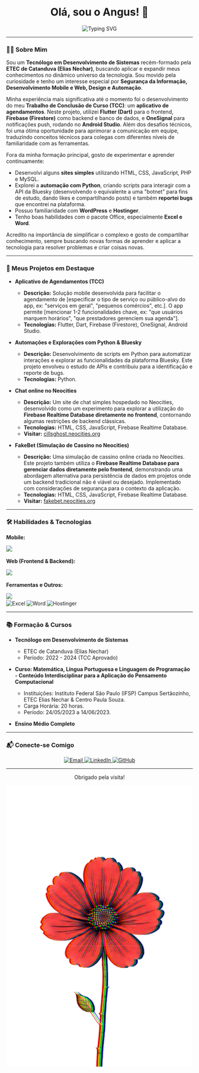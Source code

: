 <h1 align="center">Olá, sou o Angus! 👋</h1>

<p align="center">
  <img src="https://readme-typing-svg.demolab.com?font=Fira+Code&pause=1000&center=true&vCenter=true&width=455&lines=Desenvolvedor+de+Sistemas;Criando+e+Explorando+Tecnologias;Buscando+Novas+Oportunidades!" alt="Typing SVG" />
</p>

---

### 👨‍💻 Sobre Mim

Sou um **Tecnólogo em Desenvolvimento de Sistemas** recém-formado pela **ETEC de Catanduva (Elias Nechar)**, buscando aplicar e expandir meus conhecimentos no dinâmico universo da tecnologia. Sou movido pela curiosidade e tenho um interesse especial por **Segurança da Informação, Desenvolvimento Mobile e Web, Design e Automação**.

Minha experiência mais significativa até o momento foi o desenvolvimento do meu **Trabalho de Conclusão de Curso (TCC)**: um **aplicativo de agendamentos**. Neste projeto, utilizei **Flutter (Dart)** para o frontend, **Firebase (Firestore)** como backend e banco de dados, e **OneSignal** para notificações push, rodando no **Android Studio**. Além dos desafios técnicos, foi uma ótima oportunidade para aprimorar a comunicação em equipe, traduzindo conceitos técnicos para colegas com diferentes níveis de familiaridade com as ferramentas.

Fora da minha formação principal, gosto de experimentar e aprender continuamente:
*   Desenvolvi alguns **sites simples** utilizando HTML, CSS, JavaScript, PHP e MySQL.
*   Explorei a **automação com Python**, criando scripts para interagir com a API da Bluesky (desenvolvendo o equivalente a uma "botnet" para fins de estudo, dando likes e compartilhando posts) e também **reportei bugs** que encontrei na plataforma.
*   Possuo familiaridade com **WordPress** e **Hostinger**.
*   Tenho boas habilidades com o pacote Office, especialmente **Excel e Word**.

Acredito na importância de simplificar o complexo e gosto de compartilhar conhecimento, sempre buscando novas formas de aprender e aplicar a tecnologia para resolver problemas e criar coisas novas.

---

### 🚀 Meus Projetos em Destaque

*   **Aplicativo de Agendamentos (TCC)**
    *   **Descrição:** Solução mobile desenvolvida para facilitar o agendamento de [especificar o tipo de serviço ou público-alvo do app, ex: "serviços em geral", "pequenos comércios", etc.]. O app permite [mencionar 1-2 funcionalidades chave, ex: "que usuários marquem horários", "que prestadores gerenciem sua agenda"].
    *   **Tecnologias:** Flutter, Dart, Firebase (Firestore), OneSignal, Android Studio.

*   **Automações e Explorações com Python & Bluesky**
    *   **Descrição:** Desenvolvimento de scripts em Python para automatizar interações e explorar as funcionalidades da plataforma Bluesky. Este projeto envolveu o estudo de APIs e contribuiu para a identificação e reporte de bugs.
    *   **Tecnologias:** Python.

*   **Chat online no Neocities**
    *   **Descrição:** Um site de chat simples hospedado no Neocities, desenvolvido como um experimento para explorar a utilização do **Firebase Realtime Database diretamente no frontend**, contornando algumas restrições de backend clássicas.
    *   **Tecnologias:** HTML, CSS, JavaScript, Firebase Realtime Database.
    *   **Visitar:** [cillsghost.neocities.org](https://cillsghost.neocities.org)

*   **FakeBet (Simulação de Cassino no Neocities)**
    *   **Descrição:** Uma simulação de cassino online criada no Neocities. Este projeto também utiliza o **Firebase Realtime Database para gerenciar dados diretamente pelo frontend**, demonstrando uma abordagem alternativa para persistência de dados em projetos onde um backend tradicional não é viável ou desejado. Implementado com considerações de segurança para o contexto da aplicação.
    *   **Tecnologias:** HTML, CSS, JavaScript, Firebase Realtime Database.
    *   **Visitar:** [fakebet.neocities.org](https://fakebet.neocities.org)

---

### 🛠️ Habilidades & Tecnologias

**Mobile:**
<p align="left">
  <a href="https://skillicons.dev"><img src="https://skillicons.dev/icons?i=flutter,dart,firebase,androidstudio" /></a>
</p>

**Web (Frontend & Backend):**
<p align="left">
  <a href="https://skillicons.dev"><img src="https://skillicons.dev/icons?i=html,css,js,php,mysql,python" /></a>
</p>

**Ferramentas e Outros:**
<p align="left">
  <a href="https://skillicons.dev"><img src="https://skillicons.dev/icons?i=vscode,git,github,wordpress" /></a>
  <br>
  <img src="https://img.shields.io/badge/Microsoft_Excel-217346?style=for-the-badge&logo=microsoft-excel&logoColor=white" alt="Excel"/>
  <img src="https://img.shields.io/badge/Microsoft_Word-2B579A?style=for-the-badge&logo=microsoft-word&logoColor=white" alt="Word"/>
  <img src="https://img.shields.io/badge/Hostinger-purple?style=for-the-badge&logo=hostinger&logoColor=white" alt="Hostinger"/>
</p>

---

### 📚 Formação & Cursos

*   **Tecnólogo em Desenvolvimento de Sistemas**
    *   ETEC de Catanduva (Elias Nechar)
    *   Período: 2022 - 2024 (TCC Aprovado)

*   **Curso: Matemática, Língua Portuguesa e Linguagem de Programação - Conteúdo Interdisciplinar para a Aplicação do Pensamento Computacional**
    *   Instituições: Instituto Federal São Paulo (IFSP) Campus Sertãozinho, ETEC Elias Nechar & Centro Paula Souza.
    *   Carga Horária: 20 horas.
    *   Período: 24/05/2023 a 14/06/2023.

*   **Ensino Médio Completo**

---

### 📬 Conecte-se Comigo

<p align="center">
  <a href="mailto:cillsghost@gmail.com">
    <img src="https://img.shields.io/badge/Email-D14836?style=for-the-badge&logo=gmail&logoColor=white" alt="Email"/>
  </a>
  <a href="https://linkedin.com/in/CillsGhost" target="_blank">
    <img src="https://img.shields.io/badge/LinkedIn-0077B5?style=for-the-badge&logo=linkedin&logoColor=white" alt="LinkedIn"/>
  </a>
  <a href="https://github.com/CillsGhost2" target="_blank">
    <img src="https://img.shields.io/badge/GitHub-100000?style=for-the-badge&logo=github&logoColor=white" alt="GitHub"/>
  </a>
</p>

---

<p align="center">Obrigado pela visita!</p>
<p align="center">
  <img src="https://github.com/CillsGhost2/CillsGhost2/blob/main/glitch_402565.svg?short_path=746514f" alt="Frô" />
</p>
